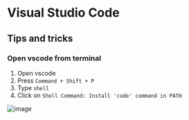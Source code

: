 # Visual Studio Code

## Tips and tricks

### Open vscode from terminal

1. Open vscode
2. Press `Command + Shift + P`
3. Type `shell` 
4. Click on `Shell Command: Install 'code' command in PATH`

![image](https://user-images.githubusercontent.com/11325962/154843442-021853a7-9f1f-4056-a0c4-3f334a0874ba.png)

